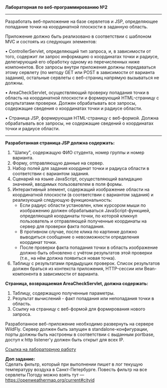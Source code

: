 **Лабораторная по веб-программированию №2**
***
Разработать веб-приложение на базе сервлетов и JSP, определяющее попадание точки на координатной плоскости в заданную область.  

Приложение должно быть реализовано в соответствии с шаблоном MVC и состоять из следующих элементов:  

•	ControllerServlet, определяющий тип запроса, и, в зависимости от того, содержит ли запрос информацию о координатах точки и радиусе, делегирующий его обработку одному из перечисленных ниже компонентов. Все запросы внутри приложения должны передаваться этому сервлету (по методу GET или POST в зависимости от варианта задания), остальные сервлеты с веб-страниц напрямую вызываться не должны.  

•	AreaCheckServlet, осуществляющий проверку попадания точки в область на координатной плоскости и формирующий HTML-страницу с результатами проверки. Должен обрабатывать все запросы, содержащие сведения о координатах точки и радиусе области.    

•	Страница JSP, формирующая HTML-страницу с веб-формой. Должна обрабатывать все запросы, не содержащие сведений о координатах точки и радиусе области. 


***
__Разработанная страница JSP должна содержать:__
1.  "Шапку", содержащую ФИО студента, номер группы и номер варианта.  
2.  Форму, отправляющую данные на сервер.  
3.  Набор полей для задания координат точки и радиуса области в соответствии с вариантом задания.  
4.  Сценарий на языке JavaScript, осуществляющий валидацию значений, вводимых пользователем в поля формы.  
5.  Интерактивный элемент, содержащий изображение области на координатной плоскости (в соответствии с вариантом задания) и реализующий следующую функциональность:  
    - Если радиус области установлен, клик курсором мыши по изображению должен обрабатываться JavaScript-функцией, определяющей координаты точки, по которой кликнул пользователь и отправляющей полученные координаты на сервер для проверки факта попадания.  
    - В противном случае, после клика по картинке должно выводиться сообщение о невозможности определения координат точки.  
    - После проверки факта попадания точки в область изображение должно быть обновлено с учётом результатов этой проверки (т.е., на нём должна появиться новая точка).  
6.   Таблицу с результатами предыдущих проверок. Список результатов должен браться из контекста приложения, HTTP-сессии или Bean-компонента в зависимости от варианта.  

__Страница, возвращаемая AreaCheckServlet, должна содержать:__  
1.  Таблицу, содержащую полученные параметры.  
2.  Результат вычислений - факт попадания или непопадания точки в область.  
3.  Ссылку на страницу с веб-формой для формирования нового запроса.  

Разработанное веб-приложение необходимо развернуть на сервере WildFly. Сервер должен быть запущен в standalone-конфигурации, порты должны быть настроены в соответствии с выданным portbase, доступ к http listener'у должен быть открыт для всех IP.

[Ссылка на лабораторную работу](http://localhost:4180/JSPLab-1.0/)

__Доп задание:__  
Сделать фильтр, который при выполнении пишет в лог текущую температуру воздуха в Санкт-Петербурге. Повесть фильтр на все сервлеты
Погоду можно взять тут — https://openweathermap.org/current#cityid
